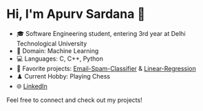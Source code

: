 # Hi, I'm Apurv Sardana 👋

- 🎓 Software Engineering student, entering 3rd year at Delhi Technological University
- 🔬 Domain: Machine Learning
- 💻 Languages: C, C++, Python
- 🚀 Favorite projects: [Email-Spam-Classifier](https://github.com/ApurvSardana/Email-Spam-Classifier) & [Linear-Regression](https://github.com/ApurvSardana/Linear-Regression)
- ♟️ Current Hobby: Playing Chess
- 🌐 [LinkedIn](https://www.linkedin.com/in/apurv-sardana)

Feel free to connect and check out my projects!
